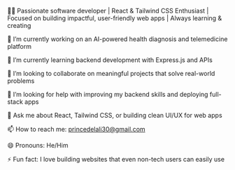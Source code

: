👨‍💻 Passionate software developer | React & Tailwind CSS Enthusiast | Focused on building impactful, user-friendly web apps | Always learning & creating

🔭 I’m currently working on an AI-powered health diagnosis and telemedicine platform

🌱 I’m currently learning backend development with Express.js and APIs

👯 I’m looking to collaborate on meaningful projects that solve real-world problems

🤔 I’m looking for help with improving my backend skills and deploying full-stack apps

💬 Ask me about React, Tailwind CSS, or building clean UI/UX for web apps

📫 How to reach me: princedelali30@gmail.com

😄 Pronouns: He/Him

⚡ Fun fact: I love building websites that even non-tech users can easily use





